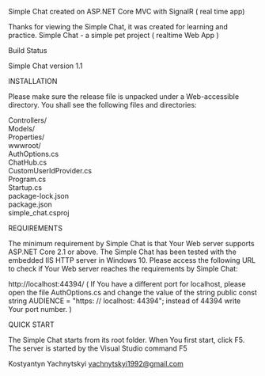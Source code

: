 

Simple Chat created on ASP.NET Core MVC with SignalR ( real time app)

Thanks for viewing the Simple Chat, it was created for learning and practice. Simple Chat - a simple pet project ( realtime Web App )

Build Status

Simple Chat version 1.1

INSTALLATION

Please make sure the release file is unpacked under a Web-accessible directory. You shall see the following files and directories:

Controllers/  
Models/  
Properties/  
wwwroot/  
AuthOptions.cs  
ChatHub.cs    
CustomUserIdProvider.cs   
Program.cs   
Startup.cs     
package-lock.json   
package.json   
simple_chat.csproj

REQUIREMENTS

The minimum requirement by Simple Chat is that Your Web server supports ASP.NET Core 2.1 or above. The Simple Chat has been tested with the embedded IIS HTTP server in Windows 10. Please access the following URL to check if Your Web server reaches the requirements by Simple Chat:

http://localhost:44394/ ( If You have a different port for localhost, please open the file AuthOptions.cs and change the value of the string public const string AUDIENCE = "https: // localhost: 44394"; instead of 44394 write Your port number.  )

QUICK START

The Simple Chat starts from its root folder. When You first start, click F5. The server is started by the Visual Studio command F5

Kostyantyn Yachnytskyi yachnytskyi1992@gmail.com
